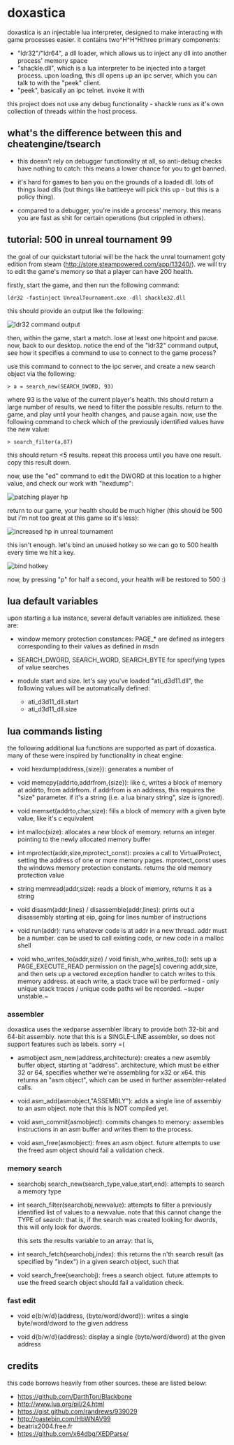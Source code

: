doxastica
=========

doxastica is an injectable lua interpreter, designed to make interacting
with game processes easier. it contains two^H^H^Hthree primary components:

- "ldr32"/"ldr64", a dll loader, which allows us to inject any dll into 
another process' memory space
- "shackle.dll", which is a lua interpreter to be injected into a target
process. upon loading, this dll opens up an ipc server, which you can talk to
with the "peek" client.
- "peek", basically an ipc telnet. invoke it with 

this project does not use any debug functionality - shackle runs as it's own
collection of threads within the host process.

## what's the difference between this and cheatengine/tsearch

- this doesn't rely on debugger functionality at all, so anti-debug checks 
have nothing to catch: this means a lower chance for you to get banned.

- it's hard for games to ban you on the grounds of a loaded dll. lots of things
load dlls (but things like battleeye will pick this up - but this is a policy
thing).

- compared to a debugger, you're inside a process' memory. this means you are
fast as shit for certain operations (but crippled in others).

## tutorial: 500 in unreal tournament 99

the goal of our quickstart tutorial will be the hack the unral tournament goty
edition from steam (http://store.steampowered.com/app/13240/). we will try to
edit the game's memory so that a player can have 200 health.

firstly, start the game, and then run the following command:

    ldr32 -fastinject UnrealTournament.exe -dll shackle32.dll

this should provide an output like the following:

![ldr32 command output](/README_FILES/Untitled.png)

then, within the game, start a match. lose at least one hitpoint and pause. 
now, back to our desktop. notice the end of the "ldr32" command output, see 
how it specifies a command to use to connect to the game process?

use this command to connect to the ipc server, and create a new search object
via the following:

    > a = search_new(SEARCH_DWORD, 93)

where 93 is the value of the current player's health. this should return a large
number of results, we need to filter the possible results. return to the game,
and play until your health changes, and pause again. now, use the following
command to check which of the previously identified values have the new value:

    > search_filter(a,87)

this should return <5 results. repeat this process until you have one result.
copy this result down.

now, use the "ed" command to edit the DWORD at this location to a higher value,
and check our work with "hexdump":

![patching player hp](/README_FILES/hexdump_stage2.png)

return to our game, your health should be much higher (this should be 500 but
i'm not too great at this game so it's less):

![increased hp in unreal tournament](/README_FILES/ingame_morehp.png)

this isn't enough. let's bind an unused hotkey so we can go to 500 health every
time we hit a key.

![bind hotkey](/README_FILES/new_hotkey.png)

now, by pressing "p" for half a second, your health will be restored to 500 :)

## lua default variables

upon starting a lua instance, several default variables are initialized. these
are:

- window memory protection constances: PAGE_* are defined as integers corresponding
  to their values as defined in msdn

- SEARCH_DWORD, SEARCH_WORD, SEARCH_BYTE for specifying types of value searches

- module start and size. let's say you've loaded "ati_d3d11.dll", the following
  values will be automatically defined:

  - ati_d3d11_dll.start
  - ati_d3d11_dll.size

## lua commands listing

the following additional lua functions are supported as part of doxastica. many
of these were inspired by functionality in cheat engine:

- void hexdump(address,{size}):
  generates a number of 

- void memcpy(addrto,addrfrom,{size}):
  like c, writes a block of memory at addrto, from addrfrom. if addrfrom is an
  address, this requires the "size" parameter. if it's a string (i.e. a lua binary
  string", size is ignored).

- void memset(addrto,char,size):
  fills a block of memory with a given byte value, like it's c equivalent

- int malloc(size):
  allocates a new block of memory. returns an integer pointing to the newly
  allocated memory buffer

- int mprotect(addr,size,mprotect_const):
  proxies a call to VirtualProtect, setting the address of one or more memory
  pages. mprotect_const uses the windows memory protection constants. returns
  the old memory protection value

- string memread(addr,size):
  reads a block of memory, returns it as a string

- void disasm(addr,lines) / disassemble(addr,lines):
  prints out a disassembly starting at eip, going for lines number of instructions

- void run(addr):
  runs whatever code is at addr in a new thread. addr must be a number. can be
  used to call existing code, or new code in a malloc shell

- void who_writes_to(addr,size) / void finish_who_writes_to():
  sets up a PAGE_EXECUTE_READ permission on the page[s] covering addr,size, and
  then sets up a vectored exception handler to catch writes to this memory address.
  at each write, a stack trace will be performed - only unique stack traces / unique
  code paths wil be recorded. ~super unstable.~

### assembler

doxastica uses the xedparse assembler library to provide both 32-bit and 64-bit
assembly. note that this is a SINGLE-LINE assembler, so does not support features
such as labels. sorry =(

- asmobject asm_new(address,architecture):
  creates a new asembly buffer object, starting at "address". architecture, which
  must be either 32 or 64, specifies whether we're assembling for x32 or x64. this
  returns an "asm object", which can be used in further assembler-related calls.

- void asm_add(asmobject,"ASSEMBLY"):
  adds a single line of assembly to an asm object. note that this is NOT compiled
  yet.

- void asm_commit(asmobject):
  commits changes to memory: assembles instructions in an asm buffer and writes
  them to the process.

- void asm_free(asmobject):
  frees an asm object. future attempts to use the freed asm object should fail
  a validation check.

### memory search

- searchobj search_new(search_type,value,start,end):
  attempts to search a memory type

- int search_filter(searchobj,newvalue):
  attempts to filter a previously identified list of values to a newvalue. note
  that this cannot change the TYPE of search: that is, if the search was created
  looking for dwords, this will only look for dwords.

  this sets the results variable to an array: that is, 

- int search_fetch(searchobj,index):
  this returns the n'th search result (as specified by "index") in a given search
  object, such that 

- void search_free(searchobj):
  frees a search object. future attempts to use the freed search object should
  fail a validation check.

### fast edit

- void e{b/w/d}(address, {byte/word/dword}):
  writes a single byte/word/dword to the given address

- void d{b/w/d}(address):
  display a single {byte/word/dword} at the given address

## credits

this code borrows heavily from other sources. these are listed below:

- https://github.com/DarthTon/Blackbone
- http://www.lua.org/pil/24.html
- https://gist.github.com/randrews/939029
- http://pastebin.com/HbWNAV99
- beatrix2004.free.fr
- https://github.com/x64dbg/XEDParse/
